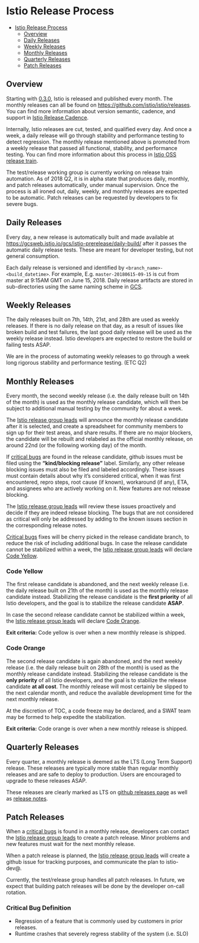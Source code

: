 # Istio Release Process

- [Istio Release Process](#istio-release-process)
  * [Overview](#overview)
  * [Daily Releases](#daily-releases)
  * [Weekly Releases](#weekly-releases)
  * [Monthly Releases](#monthly-releases)
  * [Quarterly Releases](#quarterly-releases)
  * [Patch Releases](#patch-releases)

## Overview

Starting with [0.3.0](https://github.com/istio/istio/releases/tag/0.3.0), Istio is released and published every month. The
monthly releases can all be found on https://github.com/istio/istio/releases. You can find more
information about version semantic, cadence, and support in [Istio Release Cadence](https://istio.io/about/release-cadence/).

Internally, Istio releases are cut, tested, and qualified every day. And once a week, a daily release will go through
stability and performance testing to detect regression. The monthly release mentioned above is promoted from a weekly release
that passed all functional, stability, and performance testing. You can find more information about this process in
[Istio OSS release train](https://goo.gl/6V1SHm).

The test/release working group is currently working on release train automation. As of 2018 Q2, it is in alpha state that
produces daily, monthly, and patch releases automatically, under manual supervision. Once the process is all ironed out,
daily, weekly, and monthly releases are expected to be automatic. Patch releases can be requested by developers to fix severe
bugs.

## Daily Releases

Every day, a new release is automatically built and made available at 
https://gcsweb.istio.io/gcs/istio-prerelease/daily-build/
after it passes the automatic daily release tests. These are meant for developer testing, but not general consumption.

Each daily release is versioned and identified by ```<branch_name>-<build_datetime>```. For example, E.g. 
```master-20180615-09-15``` is cut from master at 9:15AM GMT on June 15, 2018. Daily release artifacts are stored in 
sub-directories using the same naming scheme in [GCS](https://gcsweb.istio.io/gcs/istio-prerelease/daily-build/).


## Weekly Releases

The daily releases built on 7th, 14th, 21st, and 28th are used as weekly releases. If there is no daily release on that day,
as a result of issues like broken build and test failures, the last good daily release will be used as the weekly release
instead. Istio developers are expected to restore the build or failing tests ASAP.

We are in the process of automating weekly releases to go through a week long rigorous stability and performance testing. 
(ETC Q2)

## Monthly Releases

Every month, the second weekly release (i.e. the daily release built on 14th of the month) is used as the monthly release
candidate, which will then be subject to additional manual testing by the community for about a week.

The [Istio release group leads](https://github.com/istio/community/blob/master/WORKING-GROUPS.md#test-and-release) will 
announce the monthly release candidate after it is selected, and create a spreadsheet for community members to sign up for
their test areas, and share results. If there are no major blockers, the candidate will be rebuilt and relabeled as the
official monthly release, on around 22nd (or the following working day) of the month.

If [critical bugs](#critical-bug-definition) are found in the release candidate, github issues must be filed using the
**“kind/blocking release”** label. Similarly, any other release blocking issues must also be filed and labeled accordingly.
These issues must contain details about why it’s considered critical, when it was first encountered, repro steps, root cause
(if known), workaround (if any), ETA, and assignees who are actively working on it. New features are not release blocking.

The [Istio release group leads](https://github.com/istio/community/blob/master/WORKING-GROUPS.md#test-and-release) will review 
these issues proactively and decide if they are indeed release blocking. The bugs that are not considered as critical will 
only be addressed by adding to the known issues section in the corresponding release notes.

[Critical bugs](#critical-bug-definition) fixes will be cherry picked in the release candidate branch, to reduce the risk of
including additional bugs. In case the release candidate cannot be stabilized within a week, the 
[Istio release group leads](https://github.com/istio/community/blob/master/WORKING-GROUPS.md#test-and-release) will declare
[Code Yellow](#code-yellow).

### Code Yellow

The first release candidate is abandoned, and the next weekly release (i.e. the daily release built on 21th of the month) is
used as the monthly release candidate instead. Stabilizing the release candidate is the **first priority** of all Istio
developers, and the goal is to stabilize the release candidate **ASAP**.

In case the second release candidate cannot be stabilized within a week, the 
[Istio release group leads](https://github.com/istio/community/blob/master/WORKING-GROUPS.md#test-and-release) will declare
[Code Orange](#code-orange).

**Exit criteria:** Code yellow is over when a new monthly release is shipped.

### Code Orange
The second release candidate is again abandoned, and the next weekly release (i.e. the daily release built on 28th of the
month) is used as the monthly release candidate instead. Stabilizing the release candidate is the **only priority** of all
Istio developers, and the goal is to stabilize the release candidate **at all cost**. The monthly release will most certainly
be slipped to the next calendar month, and reduce the available development time for the next monthly release.

At the discretion of TOC, a code freeze may be declared, and a SWAT team may be formed to help expedite the stabilization.

**Exit criteria:** Code orange is over when a new monthly release is shipped.

## Quarterly Releases
Every quarter, a monthly release is deemed as the LTS (Long Term Support) release. These releases are typically more stable
than regular monthly releases and are safe to deploy to production. Users are encouraged to upgrade to these releases ASAP.

These releases are clearly marked as LTS on [github releases page](https://github.com/istio/istio/releases) as well as 
[release notes](https://istio.io/about/notes/).

## Patch Releases
When a [critical bugs](#critical-bug-definition) is found in a monthly release, developers can contact the
[Istio release group leads](https://github.com/istio/community/blob/master/WORKING-GROUPS.md#test-and-release)
to create a patch release. Minor problems and new features must wait for the next monthly release.

When a patch release is planned, the
[Istio release group leads](https://github.com/istio/community/blob/master/WORKING-GROUPS.md#test-and-release) will create a
github issue for tracking purposes, and communicate the plan to istio-dev@.

Currently, the test/release group handles all patch releases. In future, we expect that building patch releases will be done
by the developer on-call rotation.

### Critical Bug Definition
- Regression of a feature that is commonly used by customers in prior releases.
- Runtime crashes that severely regress stability of the system (i.e. SLO)


